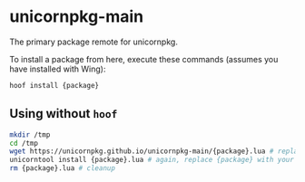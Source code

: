 # unicornpkg-main

The primary package remote for unicornpkg.

To install a package from here, execute these commands (assumes you have installed with Wing):

```sh
hoof install {package}
```

## Using without `hoof`

```sh
mkdir /tmp
cd /tmp
wget https://unicornpkg.github.io/unicornpkg-main/{package}.lua # replace {package} with the desired package name
unicorntool install {package}.lua # again, replace {package} with your package name
rm {package}.lua # cleanup
```
